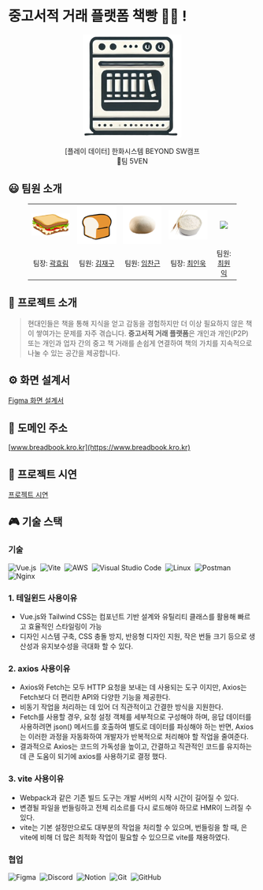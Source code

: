 # 중고서적 거래 플랫폼 책빵 📖🍞 !
<p align="middle" style="margin: 0; padding: 0;">
  <img width="200px" src="./assets/img/5ven icon.png">
</p>

<p align="middle">
[플레이 데이터] 한화시스템 BEYOND SW캠프
<br>🥪팀 5VEN
</p>

## 😃 팀원 소개

<figure>
    <table>
      <tr>
        <td align="center"><img src="./assets/img/샌드위치.png" width="180px"/></td>
        <td align="center"><img src="./assets/img/식빵.png" width="180px"/></td>
        <td align="center"><img src="./assets/img/반죽.png" width="180px"/></td>
	<td align="center"><img src="./assets/img/밀가루.png" width="180px"/></td>
        <td align="center"><img src="./assets/img/밀.png" width="180px"/></td>
      </tr>
      <tr>
        <td align="center">팀장: <a href="https://github.com/daydeiday">곽효림</a></td>
        <td align="center">팀원: <a href="https://github.com/wkdlrn">김재구</a></td>
        <td align="center">팀원: <a href="https://github.com/ChangeunLim" >임찬근</a></td>
        <td align="center">팀장: <a href="https://github.com/InukChoi">최인욱</a></td>
	<td align="center">팀원: <a href="https://github.com/choi-won-ik" >최원익</a></td>
      </tr>
    </table>
</figure>


## 📝 프로젝트 소개

> 현대인들은 책을 통해 지식을 얻고 감동을 경험하지만 더 이상 필요하지 않은 책이 쌓여가는 문제를 자주 겪습니다. **중고서적 거래 플랫폼**은 개인과 개인(P2P) 또는 개인과 업자 간의 중고 책 거래를 손쉽게 연결하여 책의 가치를 지속적으로 나눌 수 있는 공간을 제공합니다.


## ⚙️ 화면 설계서
[Figma 화면 설계서](https://www.figma.com/design/isiuYGLjcD6TBkmzs0o2O2/Untitled?node-id=0-1&node-type=canvas&t=lPSvA7gDEsP91Twd-0)
<br>

## 📧 도메인 주소
[www.breadbook.kro.kr](https://www.breadbook.kro.kr)
<br>

## 🔎 프로젝트 시연
[프로젝트 시연](https://github.com/beyond-sw-camp/be12-2nd-5ven-bread_book/wiki/%EA%B8%B0%EB%8A%A5-%ED%85%8C%EC%8A%A4%ED%8A%B8)
<br>

## 🎮 기술 스택
### 기술
![Vue.js](https://img.shields.io/badge/vuejs-%2335495e.svg?style=for-the-badge&logo=vuedotjs&logoColor=%234FC08D)
&nbsp;![Vite](https://img.shields.io/badge/vite-%23646CFF.svg?style=for-the-badge&logo=vite&logoColor=white)
&nbsp;![AWS](https://img.shields.io/badge/AWS-%23FF9900.svg?style=for-the-badge&logo=amazon-aws&logoColor=white)
&nbsp;![Visual Studio Code](https://img.shields.io/badge/Visual%20Studio%20Code-0078d7.svg?style=for-the-badge&logo=visual-studio-code&logoColor=white)
&nbsp;![Linux](https://img.shields.io/badge/Linux-FCC624?style=for-the-badge&logo=linux&logoColor=black)
&nbsp;![Postman](https://img.shields.io/badge/Postman-FF6C37?style=for-the-badge&logo=postman&logoColor=white)
![Nginx](https://img.shields.io/badge/nginx-%23009639.svg?style=for-the-badge&logo=nginx&logoColor=white)

### 1. 테일윈드 사용이유
- Vue.js와 Tailwind CSS는 컴포넌트 기반 설계와 유틸리티 클래스를 활용해 빠르고 효율적인 스타일링이 가능
- 디자인 시스템 구축, CSS 충돌 방지, 반응형 디자인 지원, 작은 번들 크기 등으로 생산성과 유지보수성을 극대화 할 수 있다.
### 2. axios 사용이유
- Axios와 Fetch는 모두 HTTP 요청을 보내는 데 사용되는 도구 이지만, Axios는 Fetch보다 더 편리한 API와 다양한 기능을 제공한다.
- 비동기 작업을 처리하는 데 있어 더 직관적이고 간결한 방식을 지원한다. 
- Fetch를 사용할 경우, 요청 설정 객체를 세부적으로 구성해야 하며, 응답 데이터를 사용하려면 json() 메서드를 호출하여 별도로 데이터를 파싱해야 하는 반면, Axios는 이러한 과정을 자동화하여 개발자가 반복적으로 처리해야 할 작업을 줄여준다. 
- 결과적으로 Axios는 코드의 가독성을 높이고, 간결하고 직관적인 코드를 유지하는 데 큰 도움이 되기에 axios를 사용하기로 결정 했다.
### 3. vite 사용이유
- Webpack과 같은 기존 빌드 도구는 개발 서버의 시작 시간이 길어질 수 있다.
- 변경될 파일을 번들링하고 전체 리소르를 다시 로드해야 하므로 HMR이 느려질 수 있다. 
- vite는 기본 설정만으로도 대부분의 작업을 처리할 수 있으며, 번들링을 할 때, 은 vite에 비해 더 많은 최적화 작업이 필요할 수 있으므로 vite를 채용하였다.

### 협업
![Figma](https://img.shields.io/badge/figma-%23F24E1E.svg?style=for-the-badge&logo=figma&logoColor=white)
&nbsp;![Discord](https://img.shields.io/badge/Discord-%235865F2.svg?style=for-the-badge&logo=discord&logoColor=white)
&nbsp;![Notion](https://img.shields.io/badge/Notion-%23000000.svg?style=for-the-badge&logo=notion&logoColor=white)
&nbsp;![Git](https://img.shields.io/badge/git-%23F05033.svg?style=for-the-badge&logo=git&logoColor=white)
&nbsp;![GitHub](https://img.shields.io/badge/github-%23121011.svg?style=for-the-badge&logo=github&logoColor=white)